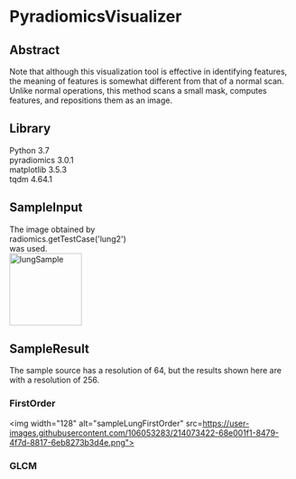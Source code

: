 # PyradiomicsVisualizer

## Abstract  
Note that although this visualization tool is effective in identifying features, the meaning of features is somewhat different from that of a normal scan.  
Unlike normal operations, this method scans a small mask, computes features, and repositions them as an image.  

## Library

Python 3.7  
pyradiomics 3.0.1  
matplotlib 3.5.3  
tqdm 4.64.1  

## SampleInput
The image obtained by  
radiomics.getTestCase('lung2')  
was used.  
<img width="128" alt="lungSample" src="https://user-images.githubusercontent.com/106053283/214072632-1ff3609b-c420-4076-8cc6-66dec54a3ce2.png">
 
## SampleResult  
The sample source has a resolution of 64, but the results shown here are with a resolution of 256.  
### FirstOrder


<img width="128" alt="sampleLungFirstOrder" src=https://user-images.githubusercontent.com/106053283/214073422-68e001f1-8479-4f7d-8817-6eb8273b3d4e.png">

### GLCM  
